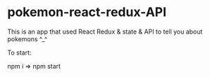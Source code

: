 # pokemon-react-redux-API
This is an app that used React Redux &amp; state &amp; API to tell you about pokemons ^_^

To start:

npm i =>
npm start
